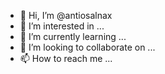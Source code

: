 - 👋 Hi, I’m @antiosalnax
- 👀 I’m interested in ...
- 🌱 I’m currently learning ...
- 💞️ I’m looking to collaborate on ...
- 📫 How to reach me ...

<!---
antiosalnax/antiosalnax is a ✨ special ✨ repository because its `README.md` (this file) appears on your GitHub profile.
You can click the Preview link to take a look at your changes.
--->
